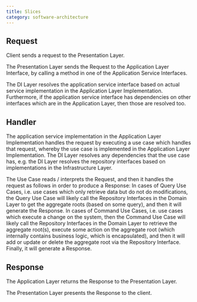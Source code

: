 ```yaml
---
title: Slices
category: software-architecture
---
```



## Request

Client sends a request to the Presentation Layer.

The Presentation Layer sends the Request to the Application Layer Interface, by calling a method in one of the Application Service Interfaces.

The DI Layer resolves the application service interface based on actual service implementation in the Application Layer Implementation. Furthermore, if the application service interface has dependencies on other interfaces which are in the Application Layer, then those are resolved too.

## Handler

The application service implementation in the Application Layer Implementation handles the request by executing a use case which handles that request, whereby the use case is implemented in the Application Layer Implementation. The DI Layer resolves any dependencies that the use case has, e.g. the DI Layer resolves the repository interfaces based on implementations in the Infrastructure Layer.

The Use Case reads / interprets the Request, and then it handles the request as follows in order to produce a Response: In cases of Query Use Cases, i.e. use cases which only retrieve data but do not do modifications, the Query Use Case will likely call the Repository Interfaces in the Domain Layer to get the aggregate roots \(based on some query\), and then it will generate the Response. In cases of Command Use Cases, i.e. use cases which execute a change on the system, then the Command Use Case will likely call the Repository Interfaces in the Domain Layer to retrieve the aggregate root\(s\), execute some action on the aggregate root \(which internally contains business logic, which is encapsulated\), and then it will add or update or delete the aggregate root via the Repository Interface. Finally, it will generate a Response.

## Response

The Application Layer returns the Response to the Presentation Layer.

The Presentation Layer presents the Response to the client.

